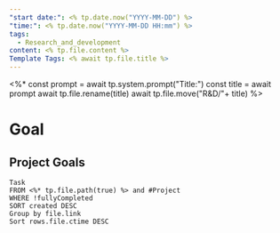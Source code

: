 ```yaml
---
"start date:": <% tp.date.now("YYYY-MM-DD") %>
"time:": <% tp.date.now("YYYY-MM-DD HH:mm") %>
tags:
  - Research_and_development
content: <% tp.file.content %>
Template Tags: <% await tp.file.title %>
---
```


<%*
const prompt = await tp.system.prompt("Title:")
const title = await prompt
await tp.file.rename(title)
await tp.file.move("R&D/"+ title)
%>
# Goal


## Project Goals

```dataview
Task
FROM <%* tp.file.path(true) %> and #Project 
WHERE !fullyCompleted
SORT created DESC
Group by file.link
Sort rows.file.ctime DESC
```
